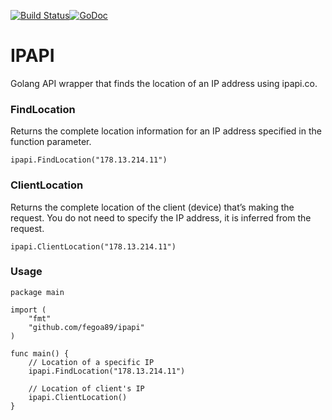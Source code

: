 [![Build Status](https://semaphoreci.com/api/v1/fegoa89/ipapi/branches/master/badge.svg)](https://semaphoreci.com/fegoa89/ipapi)[![GoDoc](https://godoc.org/github.com/fegoa89/ipapi?status.svg)](https://godoc.org/github.com/fegoa89/ipapi)

# IPAPI
Golang API wrapper that finds the location of an IP address using ipapi.co.

### FindLocation

Returns the complete location information for an IP address specified in the function parameter. 

```golang
ipapi.FindLocation("178.13.214.11")
```

### ClientLocation

Returns the complete location of the client (device) that’s making the request. You do not need to specify the IP address, it is inferred from the request.

```golang
ipapi.ClientLocation("178.13.214.11")
```

### Usage

```golang
package main

import (
	"fmt"
	"github.com/fegoa89/ipapi"
)

func main() {
	// Location of a specific IP
	ipapi.FindLocation("178.13.214.11")

	// Location of client's IP
	ipapi.ClientLocation()
}
```
